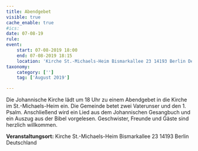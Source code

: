 ```yaml
---
title: Abendgebet
visible: true
cache_enable: true
#ics: 
date: 07-08-19
rule: 
event:
	start: 07-08-2019 18:00
	end: 07-08-2019 18:15
	location: 'Kirche St.-Michaels-Heim Bismarkallee 23 14193 Berlin Deutschland'
taxonomy:
	category: ['']
	tag: ['August 2019']

---
```

Die Johannische Kirche lädt um 18 Uhr zu einem Abendgebet in die Kirche im St.-Michaels-Heim ein. Die Gemeinde betet zwei Vaterunser und den 1. Psalm. Anschließend wird ein Lied aus dem Johannischen Gesangbuch und ein Auszug aus der Bibel vorgelesen. Geschwister, Freunde und Gäste sind herzlich willkommen.


**Veranstaltungsort:** Kirche St.-Michaels-Heim
Bismarkallee 23
14193 Berlin
Deutschland

